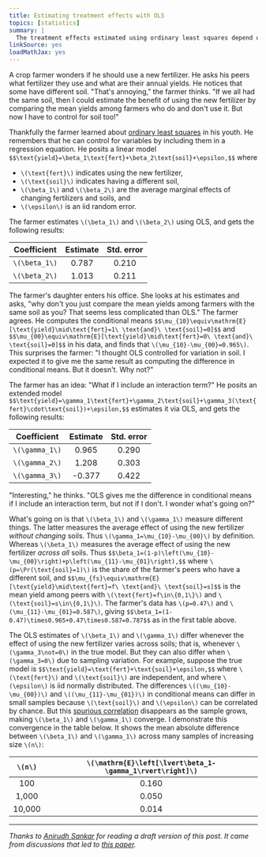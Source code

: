 ```yaml
---
title: Estimating treatment effects with OLS
topics: [statistics]
summary: |
  The treatment effects estimated using ordinary least squares depend on how the regression model is specified.
linkSource: yes
loadMathJax: yes
---
```


A crop farmer wonders if he should use a new fertilizer.
He asks his peers what fertilizer they use and what are their annual yields.
He notices that some have different soil.
"That's annoying," the farmer thinks.
"If we all had the same soil, then I could estimate the benefit of using the new fertilizer by comparing the mean yields among farmers who do and don't use it.
But now I have to control for soil too!"

Thankfully the farmer learned about [ordinary least squares](https://en.wikipedia.org/wiki/Ordinary_least_squares) in his youth.
He remembers that he can control for variables by including them in a regression equation.
He posits a linear model
`$$\text{yield}=\beta_1\text{fert}+\beta_2\text{soil}+\epsilon,$$`
where

* `\(\text{fert}\)` indicates using the new fertilizer,
* `\(\text{soil}\)` indicates having a different soil,
* `\(\beta_1\)` and `\(\beta_2\)` are the average marginal effects of changing fertilizers and soils, and
* `\(\epsilon\)` is an iid random error.

The farmer estimates `\(\beta_1\)` and `\(\beta_2\)` using OLS, and gets the following results:

| Coefficient | Estimate | Std. error |
|:-----------:|:--------:|:----------:|
|  `\(\beta_1\)`  |  0.787   |   0.210    |
|  `\(\beta_2\)`  |  1.013   |   0.211    |

The farmer's daughter enters his office.
She looks at his estimates and asks, "why don't you just compare the mean yields among farmers with the same soil as you?
That seems less complicated than OLS."
The farmer agrees.
He computes the conditional means
`$$\mu_{10}\equiv\mathrm{E}[\text{yield}\mid\text{fert}=1\ \text{and}\ \text{soil}=0]$$`
and
`$$\mu_{00}\equiv\mathrm{E}[\text{yield}\mid\text{fert}=0\ \text{and}\ \text{soil}=0]$$`
in his data, and finds that `\(\mu_{10}-\mu_{00}=0.965\)`.
This surprises the farmer:
"I thought OLS controlled for variation in soil.
I expected it to give me the same result as computing the difference in conditional means.
But it doesn't.
Why not?"

The farmer has an idea:
"What if I include an interaction term?"
He posits an extended model
`$$\text{yield}=\gamma_1\text{fert}+\gamma_2\text{soil}+\gamma_3(\text{fert}\cdot\text{soil})+\epsilon,$$`
estimates it via OLS, and gets the following results:

| Coefficient | Estimate | Std. error |
|:-----------:|:--------:|:----------:|
| `\(\gamma_1\)`  |  0.965   |   0.290    |
| `\(\gamma_2\)`  |  1.208   |   0.303    |
| `\(\gamma_3\)`  |  -0.377  |   0.422    |

"Interesting," he thinks.
"OLS gives me the difference in conditional means if I include an interaction term, but not if I don't.
I wonder what's going on?"

What's going on is that `\(\beta_1\)` and `\(\gamma_1\)` measure different things.
The latter measures the average effect of using the new fertilizer *without changing* soils.
Thus `\(\gamma_1=\mu_{10}-\mu_{00}\)` by definition.
Whereas `\(\beta_1\)` measures the average effect of using the new fertilizer *across all* soils.
Thus
`$$\beta_1=(1-p)\left(\mu_{10}-\mu_{00}\right)+p\left(\mu_{11}-\mu_{01}\right),$$`
where `\(p=\Pr(\text{soil}=1)\)` is the share of the farmer's peers who have a different soil, and
`$$\mu_{fs}\equiv\mathrm{E}[\text{yield}\mid\text{fert}=f\ \text{and}\ \text{soil}=s]$$`
is the mean yield among peers with `\(\text{fert}=f\in\{0,1\}\)` and `\(\text{soil}=s\in\{0,1\}\)`.
The farmer's data has `\(p=0.47\)` and `\(\mu_{11}-\mu_{01}=0.587\)`, giving
`$$\beta_1=(1-0.47)\times0.965+0.47\times0.587=0.787$$`
as in the first table above.

The OLS estimates of `\(\beta_1\)` and `\(\gamma_1\)` differ whenever the effect of using the new fertilizer varies across soils; that is, whenever `\(\gamma_3\not=0\)` in the true model.
But they can also differ when `\(\gamma_3=0\)` due to sampling variation.
For example, suppose the true model is
`$$\text{yield}=\text{fert}+\text{soil}+\epsilon,$$`
where `\(\text{fert}\)` and `\(\text{soil}\)` are independent, and where `\(\epsilon\)` is iid normally distributed.
The differences `\((\mu_{10}-\mu_{00})\)` and `\((\mu_{11}-\mu_{01})\)` in conditional means can differ in small samples because `\(\text{soil}\)` and `\(\epsilon\)` can be correlated by chance.
But this [spurious correlation](https://en.wikipedia.org/wiki/Spurious_relationship) disappears as the sample grows, making `\(\beta_1\)` and `\(\gamma_1\)` converge.
I demonstrate this convergence in the table below.
It shows the mean absolute difference between `\(\beta_1\)` and `\(\gamma_1\)` across many samples of increasing size `\(n\)`:

|  `\(n\)`   | `\(\mathrm{E}\left[\lvert\beta_1-\gamma_1\rvert\right]\)` |
|:------:|:-----------------------------------------------------:|
|  100   |                         0.160                         |
| 1,000  |                         0.050                         |
| 10,000 |                         0.014                         |

---

*Thanks to [Anirudh Sankar](https://sites.google.com/view/anirudh-sankar) for reading a draft version of this post.
It came from discussions that led to [this paper](/blog/value-conceptual-knowledge).*


